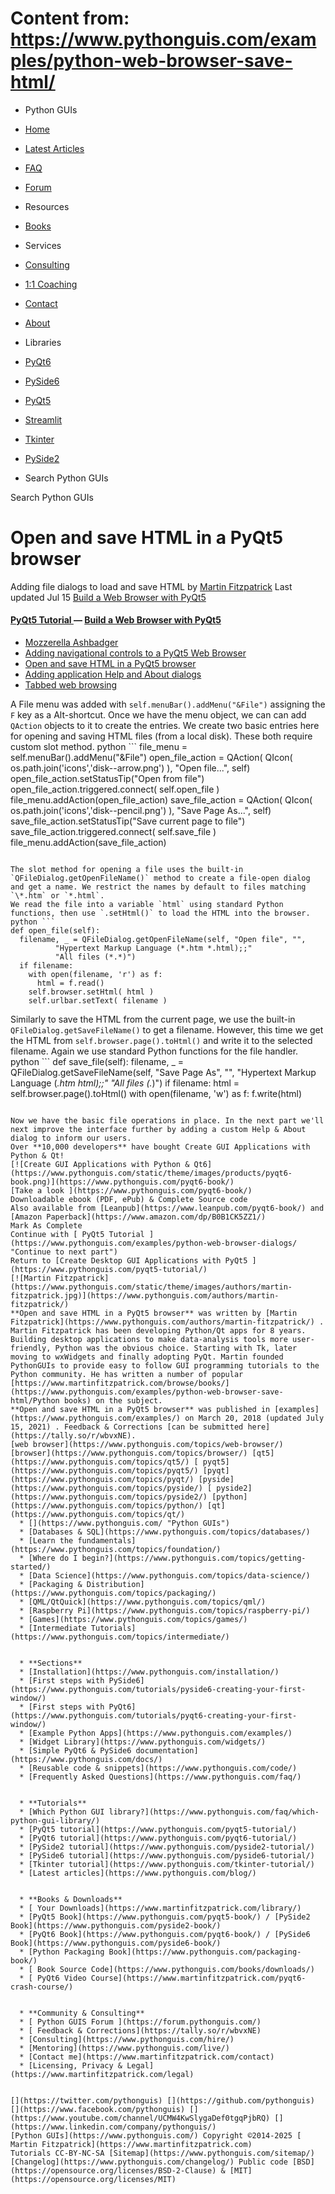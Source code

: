 # Content from: https://www.pythonguis.com/examples/python-web-browser-save-html/

[](https://www.pythonguis.com/examples/python-web-browser-save-html/#menu)
  * Python GUIs
  * [Home](https://www.pythonguis.com/)
  * [Latest Articles](https://www.pythonguis.com/latest/)
  * [FAQ](https://www.pythonguis.com/faq/)
  * [Forum ](https://forum.pythonguis.com/)
  * Resources
  * [Books](https://www.pythonguis.com/books/)
  * Services
  * [Consulting](https://www.pythonguis.com/hire/)
  * [1:1 Coaching](https://www.pythonguis.com/live/)
  * [Contact](https://www.pythonguis.com/contact/)
  * [About](https://www.pythonguis.com/about/)
  * Libraries
  * [PyQt6](https://www.pythonguis.com/pyqt6/)
  * [PySide6](https://www.pythonguis.com/pyside6/)
  * [PyQt5](https://www.pythonguis.com/pyqt5/)
  * [Streamlit](https://www.pythonguis.com/streamlit/)
  * [Tkinter](https://www.pythonguis.com/tkinter/)
  * [PySide2](https://www.pythonguis.com/pyside2/)


  * Search Python GUIs


[](https://www.pythonguis.com "Python GUIs")
Search Python GUIs
# Open and save HTML in a PyQt5 browser
Adding file dialogs to load and save HTML
by [Martin Fitzpatrick](https://www.pythonguis.com/authors/martin-fitzpatrick/) Last updated Jul 15 [ Build a Web Browser with PyQt5 ](https://www.pythonguis.com/pyqt5-tutorial/#example-browser)
#### [ PyQt5 Tutorial ](https://www.pythonguis.com/pyqt5-tutorial/) — [Build a Web Browser with PyQt5](https://www.pythonguis.com/pyqt5-tutorial/#example-browser)
  * [Mozzerella Ashbadger](https://www.pythonguis.com/examples/python-web-browser/)
  * [Adding navigational controls to a PyQt5 Web Browser](https://www.pythonguis.com/examples/python-web-browser-navigation/)
  * [Open and save HTML in a PyQt5 browser](https://www.pythonguis.com/examples/python-web-browser-save-html/)
  * [Adding application Help and About dialogs](https://www.pythonguis.com/examples/python-web-browser-dialogs/)
  * [Tabbed web browsing](https://www.pythonguis.com/examples/python-tabbed-web-browser/)


A File menu was added with `self.menuBar().addMenu("&File")` assigning the `F` key as a Alt-shortcut. Once we have the menu object, we can can add `QAction` objects to it to create the entries. We create two basic entries here for opening and saving HTML files (from a local disk). These both require custom slot method.
python ```
file_menu = self.menuBar().addMenu("&File")
open_file_action = QAction( QIcon( os.path.join('icons','disk--arrow.png') ), "Open file...", self)
open_file_action.setStatusTip("Open from file")
open_file_action.triggered.connect( self.open_file )
file_menu.addAction(open_file_action)
save_file_action = QAction( QIcon( os.path.join('icons','disk--pencil.png') ), "Save Page As...", self)
save_file_action.setStatusTip("Save current page to file")
save_file_action.triggered.connect( self.save_file )
file_menu.addAction(save_file_action)

```

The slot method for opening a file uses the built-in `QFileDialog.getOpenFileName()` method to create a file-open dialog and get a name. We restrict the names by default to files matching `\*.htm` or `*.html`.
We read the file into a variable `html` using standard Python functions, then use `.setHtml()` to load the HTML into the browser.
python ```
def open_file(self):
  filename, _ = QFileDialog.getOpenFileName(self, "Open file", "",
          "Hypertext Markup Language (*.htm *.html);;"
          "All files (*.*)")
  if filename:
    with open(filename, 'r') as f:
      html = f.read()
    self.browser.setHtml( html )
    self.urlbar.setText( filename )

```

Similarly to save the HTML from the current page, we use the built-in `QFileDialog.getSaveFileName()` to get a filename. However, this time we get the HTML from `self.browser.page().toHtml()` and write it to the selected filename. Again we use standard Python functions for the file handler.
python ```
def save_file(self):
  filename, _ = QFileDialog.getSaveFileName(self, "Save Page As", "",
          "Hypertext Markup Language (*.htm *html);;"
          "All files (*.*)")
  if filename:
    html = self.browser.page().toHtml()
    with open(filename, 'w') as f:
      f.write(html)

```

Now we have the basic file operations in place. In the next part we'll next improve the interface further by adding a custom Help & About dialog to inform our users.
Over **10,000 developers** have bought Create GUI Applications with Python & Qt!
[![Create GUI Applications with Python & Qt6](https://www.pythonguis.com/static/theme/images/products/pyqt6-book.png)](https://www.pythonguis.com/pyqt6-book/)
[Take a look ](https://www.pythonguis.com/pyqt6-book/)
Downloadable ebook (PDF, ePub) & Complete Source code
Also available from [Leanpub](https://www.leanpub.com/pyqt6-book/) and [Amazon Paperback](https://www.amazon.com/dp/B0B1CK5ZZ1/)
Mark As Complete 
Continue with [ PyQt5 Tutorial ](https://www.pythonguis.com/examples/python-web-browser-dialogs/ "Continue to next part")
Return to [Create Desktop GUI Applications with PyQt5 ](https://www.pythonguis.com/pyqt5-tutorial/)
[![Martin Fitzpatrick](https://www.pythonguis.com/static/theme/images/authors/martin-fitzpatrick.jpg)](https://www.pythonguis.com/authors/martin-fitzpatrick/)
**Open and save HTML in a PyQt5 browser** was written by [Martin Fitzpatrick](https://www.pythonguis.com/authors/martin-fitzpatrick/) . 
Martin Fitzpatrick has been developing Python/Qt apps for 8 years. Building desktop applications to make data-analysis tools more user-friendly, Python was the obvious choice. Starting with Tk, later moving to wxWidgets and finally adopting PyQt. Martin founded PythonGUIs to provide easy to follow GUI programming tutorials to the Python community. He has written a number of popular [https://www.martinfitzpatrick.com/browse/books/](https://www.pythonguis.com/examples/python-web-browser-save-html/Python books) on the subject. 
**Open and save HTML in a PyQt5 browser** was published in [examples](https://www.pythonguis.com/examples/) on March 20, 2018 (updated July 15, 2021) . Feedback & Corrections [can be submitted here](https://tally.so/r/wbvxNE). 
[web browser](https://www.pythonguis.com/topics/web-browser/) [browser](https://www.pythonguis.com/topics/browser/) [qt5](https://www.pythonguis.com/topics/qt5/) [ pyqt5](https://www.pythonguis.com/topics/pyqt5/) [pyqt](https://www.pythonguis.com/topics/pyqt/) [pyside](https://www.pythonguis.com/topics/pyside/) [ pyside2](https://www.pythonguis.com/topics/pyside2/) [python](https://www.pythonguis.com/topics/python/) [qt](https://www.pythonguis.com/topics/qt/)
  * [](https://www.pythonguis.com/ "Python GUIs")
  * [Databases & SQL](https://www.pythonguis.com/topics/databases/)
  * [Learn the fundamentals](https://www.pythonguis.com/topics/foundation/)
  * [Where do I begin?](https://www.pythonguis.com/topics/getting-started/)
  * [Data Science](https://www.pythonguis.com/topics/data-science/)
  * [Packaging & Distribution](https://www.pythonguis.com/topics/packaging/)
  * [QML/QtQuick](https://www.pythonguis.com/topics/qml/)
  * [Raspberry Pi](https://www.pythonguis.com/topics/raspberry-pi/)
  * [Games](https://www.pythonguis.com/topics/games/)
  * [Intermediate Tutorials](https://www.pythonguis.com/topics/intermediate/)


  * **Sections**
  * [Installation](https://www.pythonguis.com/installation/)
  * [First steps with PySide6](https://www.pythonguis.com/tutorials/pyside6-creating-your-first-window/)
  * [First steps with PyQt6](https://www.pythonguis.com/tutorials/pyqt6-creating-your-first-window/)
  * [Example Python Apps](https://www.pythonguis.com/examples/)
  * [Widget Library](https://www.pythonguis.com/widgets/)
  * [Simple PyQt6 & PySide6 documentation](https://www.pythonguis.com/docs/)
  * [Reusable code & snippets](https://www.pythonguis.com/code/)
  * [Frequently Asked Questions](https://www.pythonguis.com/faq/)


  * **Tutorials**
  * [Which Python GUI library?](https://www.pythonguis.com/faq/which-python-gui-library/)
  * [PyQt5 tutorial](https://www.pythonguis.com/pyqt5-tutorial/)
  * [PyQt6 tutorial](https://www.pythonguis.com/pyqt6-tutorial/)
  * [PySide2 tutorial](https://www.pythonguis.com/pyside2-tutorial/)
  * [PySide6 tutorial](https://www.pythonguis.com/pyside6-tutorial/)
  * [Tkinter tutorial](https://www.pythonguis.com/tkinter-tutorial/)
  * [Latest articles](https://www.pythonguis.com/blog/)


  * **Books & Downloads**
  * [ Your Downloads](https://www.martinfitzpatrick.com/library/)
  * [PyQt5 Book](https://www.pythonguis.com/pyqt5-book/) / [PySide2 Book](https://www.pythonguis.com/pyside2-book/)
  * [PyQt6 Book](https://www.pythonguis.com/pyqt6-book/) / [PySide6 Book](https://www.pythonguis.com/pyside6-book/)
  * [Python Packaging Book](https://www.pythonguis.com/packaging-book/)
  * [ Book Source Code](https://www.pythonguis.com/books/downloads/)
  * [ PyQt6 Video Course](https://www.martinfitzpatrick.com/pyqt6-crash-course/)


  * **Community & Consulting**
  * [ Python GUIS Forum ](https://forum.pythonguis.com/)
  * [ Feedback & Corrections](https://tally.so/r/wbvxNE)
  * [Consulting](https://www.pythonguis.com/hire/)
  * [Mentoring](https://www.pythonguis.com/live/)
  * [Contact me](https://www.martinfitzpatrick.com/contact)
  * [Licensing, Privacy & Legal](https://www.martinfitzpatrick.com/legal)


[](https://twitter.com/pythonguis) [](https://github.com/pythonguis) [](https://www.facebook.com/pythonguis) [](https://www.youtube.com/channel/UCMW4KwSlygaDef0tgqPjbRQ) [](https://www.linkedin.com/company/pythonguis/)
[Python GUIs](https://www.pythonguis.com/) Copyright ©2014-2025 [ Martin Fitzpatrick](https://www.martinfitzpatrick.com)
Tutorials CC-BY-NC-SA [Sitemap](https://www.pythonguis.com/sitemap/) [Changelog](https://www.pythonguis.com/changelog/) Public code [BSD](https://opensource.org/licenses/BSD-2-Clause) & [MIT](https://opensource.org/licenses/MIT)

